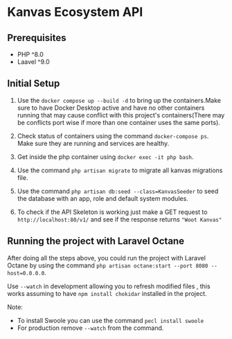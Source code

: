 # Kanvas Ecosystem API

## Prerequisites

- PHP ^8.0
- Laavel ^9.0

## Initial Setup

1. Use the ``docker compose up --build -d`` to bring up the containers.Make sure to have Docker Desktop active and have no other containers running that may cause conflict with this project's containers(There may be conflicts port wise if more than one container uses the same ports).

2. Check status of containers using the command ```docker-compose ps```. Make sure they are running and services are healthy.

3. Get inside the php container using ```docker exec -it php bash```.

4. Use the command ```php artisan migrate``` to migrate all kanvas migrations file.

5. Use the command ```php artisan db:seed --class=KanvasSeeder```  to seed the database with an app, role and default system modules.

6. To check if the API Skeleton is working just make a GET request to  ```http://localhost:80/v1/``` and see if the response returns ```"Woot Kanvas"```


## Running the project with Laravel Octane

After doing all the steps above, you could run the project with Laravel Octane by using the command ```php artisan octane:start --port 8080 --host=0.0.0.0```. 

Use `--watch` in development allowing you to refresh modified files , this works assuming to have `npm install chokidar` installed in the project.

Note: 
- To install Swoole you can use the command ```pecl install swoole``` 
- For production remove `--watch` from the command.
